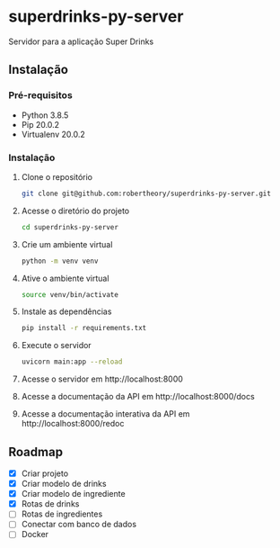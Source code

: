 # superdrinks-py-server

Servidor para a aplicação Super Drinks

## Instalação

### Pré-requisitos

- Python 3.8.5
- Pip 20.0.2
- Virtualenv 20.0.2

### Instalação

1. Clone o repositório
   ```sh
   git clone git@github.com:robertheory/superdrinks-py-server.git
   ```
2. Acesse o diretório do projeto
   ```sh
   cd superdrinks-py-server
   ```
3. Crie um ambiente virtual
   ```sh
   python -m venv venv
   ```
4. Ative o ambiente virtual
   ```sh
   source venv/bin/activate
   ```
5. Instale as dependências
   ```sh
   pip install -r requirements.txt
   ```
6. Execute o servidor

   ```sh
   uvicorn main:app --reload
   ```

7. Acesse o servidor em http://localhost:8000
8. Acesse a documentação da API em http://localhost:8000/docs
9. Acesse a documentação interativa da API em http://localhost:8000/redoc

## Roadmap

- [x] Criar projeto
- [x] Criar modelo de drinks
- [x] Criar modelo de ingrediente
- [x] Rotas de drinks
- [ ] Rotas de ingredientes
- [ ] Conectar com banco de dados
- [ ] Docker
